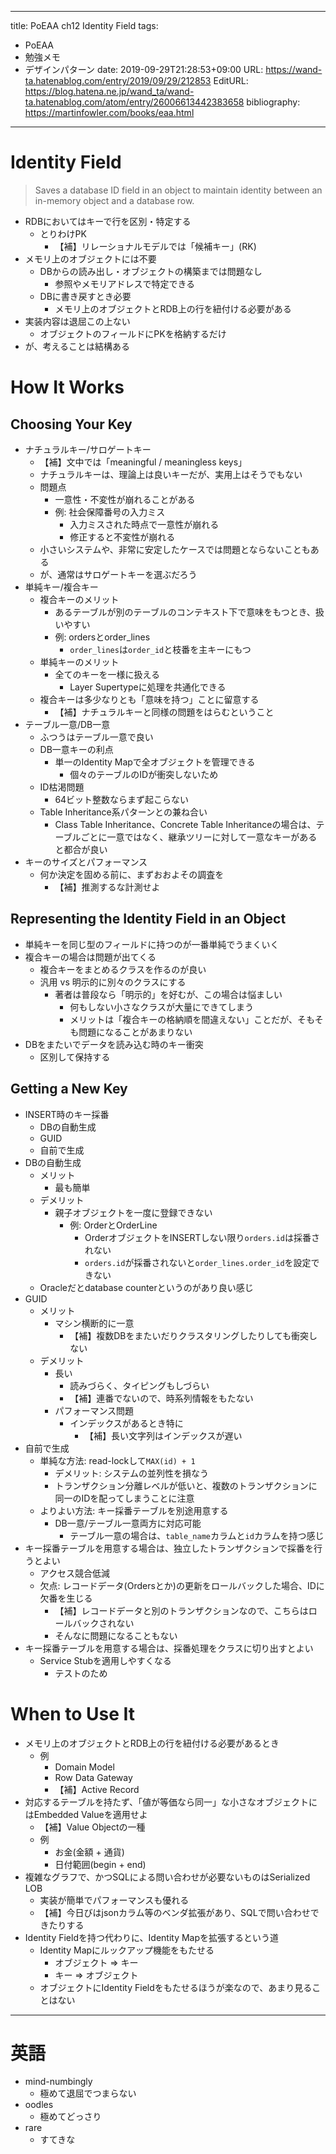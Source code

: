 ---
title: PoEAA ch12 Identity Field
tags:
- PoEAA
- 勉強メモ
- デザインパターン
date: 2019-09-29T21:28:53+09:00
URL: https://wand-ta.hatenablog.com/entry/2019/09/29/212853
EditURL: https://blog.hatena.ne.jp/wand_ta/wand-ta.hatenablog.com/atom/entry/26006613442383658
bibliography: https://martinfowler.com/books/eaa.html
-------------------------------------

# Identity Field

> Saves a database ID field in an object to maintain identity between an in-memory object and a database row.

- RDBにおいてはキーで行を区別・特定する
    - とりわけPK
        - 【補】リレーショナルモデルでは「候補キー」(RK)
- メモリ上のオブジェクトには不要
    - DBからの読み出し・オブジェクトの構築までは問題なし
        - 参照やメモリアドレスで特定できる
    - DBに書き戻すとき必要
        - メモリ上のオブジェクトとRDB上の行を紐付ける必要がある
- 実装内容は退屈この上ない
    - オブジェクトのフィールドにPKを格納するだけ
- が、考えることは結構ある

# How It Works

## Choosing Your Key

- ナチュラルキー/サロゲートキー
    - 【補】文中では「meaningful / meaningless keys」
    - ナチュラルキーは、理論上は良いキーだが、実用上はそうでもない
    - 問題点
        - 一意性・不変性が崩れることがある
        - 例: 社会保障番号の入力ミス
            - 入力ミスされた時点で一意性が崩れる
            - 修正すると不変性が崩れる
    - 小さいシステムや、非常に安定したケースでは問題とならないこともある
    - が、通常はサロゲートキーを選ぶだろう
- 単純キー/複合キー
    - 複合キーのメリット
        - あるテーブルが別のテーブルのコンテキスト下で意味をもつとき、扱いやすい
        - 例: ordersとorder_lines
            - `order_lines`は`order_id`と枝番を主キーにもつ
    - 単純キーのメリット
        - 全てのキーを一様に扱える
            - Layer Supertypeに処理を共通化できる
    - 複合キーは多少なりとも「意味を持つ」ことに留意する
        - 【補】ナチュラルキーと同様の問題をはらむということ
- テーブル一意/DB一意
    - ふつうはテーブル一意で良い
    - DB一意キーの利点
        - 単一のIdentity Mapで全オブジェクトを管理できる
            - 個々のテーブルのIDが衝突しないため
    - ID枯渇問題
        - 64ビット整数ならまず起こらない
    - Table Inheritance系パターンとの兼ね合い
        - Class Table Inheritance、Concrete Table Inheritanceの場合は、テーブルごとに一意ではなく、継承ツリーに対して一意なキーがあると都合が良い
- キーのサイズとパフォーマンス
    - 何か決定を固める前に、まずおおよその調査を
        - 【補】推測するな計測せよ


## Representing the Identity Field in an Object

- 単純キーを同じ型のフィールドに持つのが一番単純でうまくいく
- 複合キーの場合は問題が出てくる
    - 複合キーをまとめるクラスを作るのが良い
    - 汎用 vs 明示的に別々のクラスにする
        - 著者は普段なら「明示的」を好むが、この場合は悩ましい
            - 何もしない小さなクラスが大量にできてしまう
            - メリットは「複合キーの格納順を間違えない」ことだが、そもそも問題になることがあまりない
- DBをまたいでデータを読み込む時のキー衝突
    - 区別して保持する


## Getting a New Key

- INSERT時のキー採番
    - DBの自動生成
    - GUID
    - 自前で生成
- DBの自動生成
    - メリット
        - 最も簡単
    - デメリット
        - 親子オブジェクトを一度に登録できない
            - 例: OrderとOrderLine
                - OrderオブジェクトをINSERTしない限り`orders.id`は採番されない
                - `orders.id`が採番されないと`order_lines.order_id`を設定できない
    - Oracleだとdatabase counterというのがあり良い感じ
- GUID
    - メリット
        - マシン横断的に一意
            - 【補】複数DBをまたいだりクラスタリングしたりしても衝突しない
    - デメリット
        - 長い
            - 読みづらく、タイピングもしづらい
            - 【補】連番でないので、時系列情報をもたない
        - パフォーマンス問題
            - インデックスがあるとき特に
                - 【補】長い文字列はインデックスが遅い
- 自前で生成
    - 単純な方法: read-lockして`MAX(id) + 1`
        - デメリット: システムの並列性を損なう
        - トランザクション分離レベルが低いと、複数のトランザクションに同一のIDを配ってしまうことに注意
    - よりよい方法: キー採番テーブルを別途用意する
        - DB一意/テーブル一意両方に対応可能
            - テーブル一意の場合は、`table_name`カラムと`id`カラムを持つ感じ
- キー採番テーブルを用意する場合は、独立したトランザクションで採番を行うとよい
    - アクセス競合低減
    - 欠点: レコードデータ(Ordersとか)の更新をロールバックした場合、IDに欠番を生じる
        - 【補】レコードデータと別のトランザクションなので、こちらはロールバックされない
        - そんなに問題になることもない
- キー採番テーブルを用意する場合は、採番処理をクラスに切り出すとよい
    - Service Stubを適用しやすくなる
        - テストのため


# When to Use It

- メモリ上のオブジェクトとRDB上の行を紐付ける必要があるとき
    - 例
        - Domain Model
        - Row Data Gateway
        - 【補】Active Record
- 対応するテーブルを持たず、「値が等価なら同一」な小さなオブジェクトにはEmbedded Valueを適用せよ
    - 【補】Value Objectの一種
    - 例
        - お金(金額 + 通貨)
        - 日付範囲(begin + end)
- 複雑なグラフで、かつSQLによる問い合わせが必要ないものはSerialized LOB
    - 実装が簡単でパフォーマンスも優れる
    - 【補】今日びはjsonカラム等のベンダ拡張があり、SQLで問い合わせできたりする
- Identity Fieldを持つ代わりに、Identity Mapを拡張するという道
    - Identity Mapにルックアップ機能をもたせる
        - オブジェクト => キー
        - キー => オブジェクト
    - オブジェクトにIdentity Fieldをもたせるほうが楽なので、あまり見ることはない


----------------------------------------

# 英語

- mind-numbingly
    - 極めて退屈でつまらない
- oodles
    - 極めてどっさり
- rare
    - すてきな
